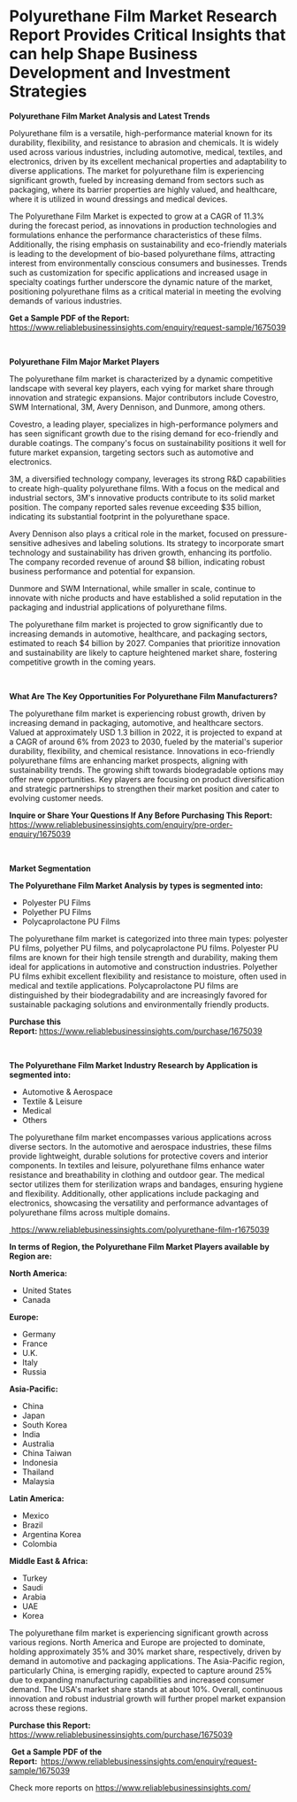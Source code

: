 <p><h1>Polyurethane Film Market Research Report Provides Critical Insights that can help Shape Business Development and Investment Strategies</h1></p><p><strong>Polyurethane Film Market Analysis and Latest Trends</strong></p>
<p><p>Polyurethane film is a versatile, high-performance material known for its durability, flexibility, and resistance to abrasion and chemicals. It is widely used across various industries, including automotive, medical, textiles, and electronics, driven by its excellent mechanical properties and adaptability to diverse applications. The market for polyurethane film is experiencing significant growth, fueled by increasing demand from sectors such as packaging, where its barrier properties are highly valued, and healthcare, where it is utilized in wound dressings and medical devices.</p><p>The Polyurethane Film Market is expected to grow at a CAGR of 11.3% during the forecast period, as innovations in production technologies and formulations enhance the performance characteristics of these films. Additionally, the rising emphasis on sustainability and eco-friendly materials is leading to the development of bio-based polyurethane films, attracting interest from environmentally conscious consumers and businesses. Trends such as customization for specific applications and increased usage in specialty coatings further underscore the dynamic nature of the market, positioning polyurethane films as a critical material in meeting the evolving demands of various industries.</p></p>
<p><strong>Get a Sample PDF of the Report:&nbsp;</strong> <a href="https://www.reliablebusinessinsights.com/enquiry/request-sample/1675039?utm_campaign=3568&utm_medium=2&utm_source=Github&utm_content=ia&utm_term=01042025&utm_id=polyurethane-film">https://www.reliablebusinessinsights.com/enquiry/request-sample/1675039</a></p>
<p>&nbsp;</p>
<p><strong>Polyurethane Film Major Market Players</strong></p>
<p><p>The polyurethane film market is characterized by a dynamic competitive landscape with several key players, each vying for market share through innovation and strategic expansions. Major contributors include Covestro, SWM International, 3M, Avery Dennison, and Dunmore, among others.</p><p>Covestro, a leading player, specializes in high-performance polymers and has seen significant growth due to the rising demand for eco-friendly and durable coatings. The company's focus on sustainability positions it well for future market expansion, targeting sectors such as automotive and electronics.</p><p>3M, a diversified technology company, leverages its strong R&D capabilities to create high-quality polyurethane films. With a focus on the medical and industrial sectors, 3M's innovative products contribute to its solid market position. The company reported sales revenue exceeding $35 billion, indicating its substantial footprint in the polyurethane space.</p><p>Avery Dennison also plays a critical role in the market, focused on pressure-sensitive adhesives and labeling solutions. Its strategy to incorporate smart technology and sustainability has driven growth, enhancing its portfolio. The company recorded revenue of around $8 billion, indicating robust business performance and potential for expansion.</p><p>Dunmore and SWM International, while smaller in scale, continue to innovate with niche products and have established a solid reputation in the packaging and industrial applications of polyurethane films.</p><p>The polyurethane film market is projected to grow significantly due to increasing demands in automotive, healthcare, and packaging sectors, estimated to reach $4 billion by 2027. Companies that prioritize innovation and sustainability are likely to capture heightened market share, fostering competitive growth in the coming years.</p></p>
<p>&nbsp;</p>
<p><strong>What Are The Key Opportunities For Polyurethane Film Manufacturers?</strong></p>
<p><p>The polyurethane film market is experiencing robust growth, driven by increasing demand in packaging, automotive, and healthcare sectors. Valued at approximately USD 1.3 billion in 2022, it is projected to expand at a CAGR of around 6% from 2023 to 2030, fueled by the material's superior durability, flexibility, and chemical resistance. Innovations in eco-friendly polyurethane films are enhancing market prospects, aligning with sustainability trends. The growing shift towards biodegradable options may offer new opportunities. Key players are focusing on product diversification and strategic partnerships to strengthen their market position and cater to evolving customer needs.</p></p>
<p><strong>Inquire or Share Your Questions If Any Before Purchasing This Report:</strong> <a href="https://www.reliablebusinessinsights.com/enquiry/pre-order-enquiry/1675039?utm_campaign=3568&utm_medium=2&utm_source=Github&utm_content=ia&utm_term=01042025&utm_id=polyurethane-film">https://www.reliablebusinessinsights.com/enquiry/pre-order-enquiry/1675039</a></p>
<p>&nbsp;</p>
<p><strong>Market Segmentation</strong></p>
<p><strong>The Polyurethane Film Market Analysis by types is segmented into:</strong></p>
<p><ul><li>Polyester PU Films</li><li>Polyether PU Films</li><li>Polycaprolactone PU Films</li></ul></p>
<p><p>The polyurethane film market is categorized into three main types: polyester PU films, polyether PU films, and polycaprolactone PU films. Polyester PU films are known for their high tensile strength and durability, making them ideal for applications in automotive and construction industries. Polyether PU films exhibit excellent flexibility and resistance to moisture, often used in medical and textile applications. Polycaprolactone PU films are distinguished by their biodegradability and are increasingly favored for sustainable packaging solutions and environmentally friendly products.</p></p>
<p><strong>Purchase this Report:&nbsp;</strong><a href="https://www.reliablebusinessinsights.com/purchase/1675039?utm_campaign=3568&utm_medium=2&utm_source=Github&utm_content=ia&utm_term=01042025&utm_id=polyurethane-film">https://www.reliablebusinessinsights.com/purchase/1675039</a></p>
<p>&nbsp;</p>
<p><strong>The Polyurethane Film Market Industry Research by Application is segmented into:</strong></p>
<p><ul><li>Automotive & Aerospace</li><li>Textile & Leisure</li><li>Medical</li><li>Others</li></ul></p>
<p><p>The polyurethane film market encompasses various applications across diverse sectors. In the automotive and aerospace industries, these films provide lightweight, durable solutions for protective covers and interior components. In textiles and leisure, polyurethane films enhance water resistance and breathability in clothing and outdoor gear. The medical sector utilizes them for sterilization wraps and bandages, ensuring hygiene and flexibility. Additionally, other applications include packaging and electronics, showcasing the versatility and performance advantages of polyurethane films across multiple domains.</p></p>
<p><a href="https://www.reliablebusinessinsights.com/polyurethane-film-r1675039?utm_campaign=3568&utm_medium=2&utm_source=Github&utm_content=ia&utm_term=01042025&utm_id=polyurethane-film">&nbsp;https://www.reliablebusinessinsights.com/polyurethane-film-r1675039</a></p>
<p><strong>In terms of Region, the Polyurethane Film Market Players available by Region are:</strong></p>
<p>
    <p> <strong> North America: </strong>
        <ul>
            <li>United States</li>
            <li>Canada</li>
        </ul>
        </p> 
    <p> <strong> Europe: </strong>
        <ul>
            <li>Germany</li>
            <li>France</li>
            <li>U.K.</li>
            <li>Italy</li>
            <li>Russia</li>
        </ul>
        </p> 
    <p> <strong> Asia-Pacific: </strong>
        <ul>
            <li>China</li>
            <li>Japan</li>
            <li>South Korea</li>
            <li>India</li>
            <li>Australia</li>
            <li>China Taiwan</li>
            <li>Indonesia</li>
            <li>Thailand</li>
            <li>Malaysia</li>
        </ul>
        </p> 
    <p> <strong> Latin America: </strong>
        <ul>
            <li>Mexico</li>
            <li>Brazil</li>
            <li>Argentina Korea</li>
            <li>Colombia</li>
        </ul>
        </p> 
    <p> <strong> Middle East & Africa: </strong>
        <ul>
            <li>Turkey</li>
            <li>Saudi</li>
            <li>Arabia</li>
            <li>UAE</li>
            <li>Korea</li>
        </ul>
    </p>
    </p>
<p><p>The polyurethane film market is experiencing significant growth across various regions. North America and Europe are projected to dominate, holding approximately 35% and 30% market share, respectively, driven by demand in automotive and packaging applications. The Asia-Pacific region, particularly China, is emerging rapidly, expected to capture around 25% due to expanding manufacturing capabilities and increased consumer demand. The USA's market share stands at about 10%. Overall, continuous innovation and robust industrial growth will further propel market expansion across these regions.</p></p>
<p><strong>Purchase this Report: </strong><a href="https://www.reliablebusinessinsights.com/purchase/1675039?utm_campaign=3568&utm_medium=2&utm_source=Github&utm_content=ia&utm_term=01042025&utm_id=polyurethane-film">https://www.reliablebusinessinsights.com/purchase/1675039</a></p>
<p>&nbsp;<strong>Get a Sample PDF of the Report:&nbsp;&nbsp;</strong><a href="https://www.reliablebusinessinsights.com/enquiry/request-sample/1675039?utm_campaign=3568&utm_medium=2&utm_source=Github&utm_content=ia&utm_term=01042025&utm_id=polyurethane-film">https://www.reliablebusinessinsights.com/enquiry/request-sample/1675039</a></p>
<p><strong></strong></p>
<p>Check more reports on <a href="https://www.reliablebusinessinsights.com/?utm_campaign=3568&utm_medium=2&utm_source=Github&utm_content=ia&utm_term=01042025&utm_id=polyurethane-film">https://www.reliablebusinessinsights.com/</a></p>